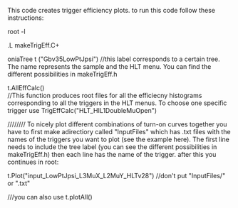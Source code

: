 This code creates trigger efficiency plots.
to run this code follow these instructions:

root -l

.L makeTrigEff.C+

oniaTree t ("Gbv35LowPtJpsi") 
//this label corresponds to a certain tree. The name represents the sample and the HLT menu. You can find the different possibilities in makeTrigEff.h

t.AllEffCalc()  
//This function produces root files for all the efficiecny histograms corresponding to all the triggers in the HLT menus. To choose one specific trigger use TrigEffCalc("HLT_HIL1DoubleMuOpen")

//////// To nicely plot different combinations of turn-on curves together you have to first make adirectiory called "InputFiles" which has .txt files with the names of the triggers you want to plot (see the example here). The first line needs to include the tree label (you can see the different possibilities in makeTrigEff.h) then each line has the name of the trigger. after this you continues in root:

t.Plot("input_LowPtJpsi_L3MuX_L2MuY_HLTv28") //don't put "InputFiles/" or ".txt"

///you can also use t.plotAll()

